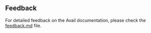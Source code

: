 ## Feedback
For detailed feedback on the Avail documentation, please check the [feedback.md](feedback.md) file.
